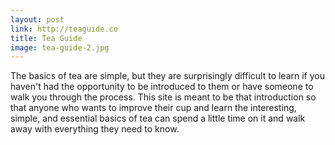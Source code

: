 ```yaml
---
layout: post
link: http://teaguide.co
title: Tea Guide
image: tea-guide-2.jpg
---
```


The basics of tea are simple, but they are surprisingly difficult to learn if you haven't had the opportunity to be introduced to them or have someone to walk you through the process. This site is meant to be that introduction so that anyone who wants to improve their cup and learn the interesting, simple, and essential basics of tea can spend a little time on it and walk away with everything they need to know.
